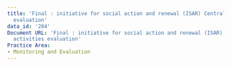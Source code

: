 ```yaml
---
title: 'Final : initiative for social action and renewal (ISAR) Central Asia activities
  evaluation'
data_id: '204'
Document URL: 'Final : initiative for social action and renewal (ISAR) Central Asia
  activities evaluation'
Practice Area:
- Monitoring and Evaluation
---
```


